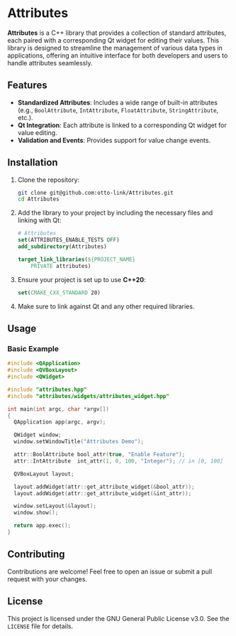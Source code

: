 # Attributes

**Attributes** is a C++ library that provides a collection of standard attributes, each paired with a corresponding Qt widget for editing their values. This library is designed to streamline the management of various data types in applications, offering an intuitive interface for both developers and users to handle attributes seamlessly.

## Features

- **Standardized Attributes**: Includes a wide range of built-in attributes (e.g., `BoolAttribute`, `IntAttribute`, `FloatAttribute`, `StringAttribute`, etc.).
- **Qt Integration**: Each attribute is linked to a corresponding Qt widget for value editing.
- **Validation and Events**: Provides support for value change events.

## Installation

1. Clone the repository:

   ```bash
   git clone git@github.com:otto-link/Attributes.git
   cd Attributes
   ```

2. Add the library to your project by including the necessary files and linking with Qt:

   ```cmake
   # Attributes
   set(ATTRIBUTES_ENABLE_TESTS OFF)
   add_subdirectory(Attributes)

   target_link_libraries(${PROJECT_NAME}
       PRIVATE attributes)
   ```

4. Ensure your project is set up to use **C++20**:

   ```cmake
   set(CMAKE_CXX_STANDARD 20)
   ```

5. Make sure to link against Qt and any other required libraries.

## Usage

### Basic Example

```cpp
#include <QApplication>
#include <QVBoxLayout>
#include <QWidget>

#include "attributes.hpp"
#include "attributes/widgets/attributes_widget.hpp"

int main(int argc, char *argv[])
{
  QApplication app(argc, argv);

  QWidget window;
  window.setWindowTitle("Attributes Demo");

  attr::BoolAttribute bool_attr(true, "Enable Feature");
  attr::IntAttribute  int_attr(1, 0, 100, "Integer"); // in [0, 100]

  QVBoxLayout layout;

  layout.addWidget(attr::get_attribute_widget(&bool_attr));
  layout.addWidget(attr::get_attribute_widget(&int_attr));

  window.setLayout(&layout);
  window.show();

  return app.exec();
}
```

## Contributing

Contributions are welcome! Feel free to open an issue or submit a pull request with your changes.

## License

This project is licensed under the GNU General Public License v3.0. See the `LICENSE` file for details.
